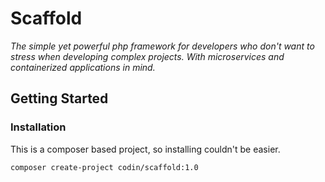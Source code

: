 # Scaffold
_The simple yet powerful php framework for developers who don't want to stress when developing complex projects. With microservices and containerized applications in mind._

## Getting Started

### Installation

This is a composer based project, so installing couldn't be easier.

```
composer create-project codin/scaffold:1.0
```